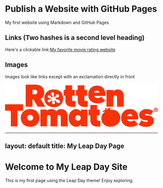# Publish a Website with GitHub Pages

My first website using Markdown and GitHub Pages

## Links (Two hashes is a second level heading)

Here's a clickable link:[My favorite movie rating website](https://www.rottentomatoes.com/)

## Images

Images look like links except with an exclamation directly in front

![Rotten Tomatoes Image](https://github.com/katehuntsman/cintel-01-pages/blob/main/rottentomatoes_logo_40.336d6fe66ff.png)

---
layout: default
title: My Leap Day Page
---

# Welcome to My Leap Day Site

This is my first page using the Leap Day theme! Enjoy exploring.
